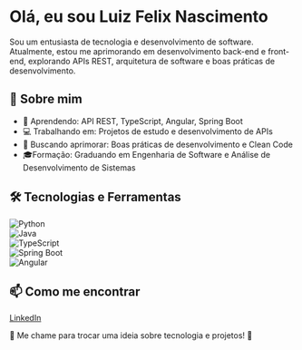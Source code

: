 # Olá, eu sou Luiz Felix Nascimento 

Sou um entusiasta de tecnologia e desenvolvimento de software. Atualmente, estou me aprimorando em desenvolvimento back-end e front-end, explorando APIs REST, arquitetura de software e boas práticas de desenvolvimento.  

## 🚀 Sobre mim  

- 🎯 Aprendendo: API REST, TypeScript, Angular, Spring Boot  
- 💻 Trabalhando em: Projetos de estudo e desenvolvimento de APIs  
- 🌱 Buscando aprimorar: Boas práticas de desenvolvimento e Clean Code  
- 🎓Formação: Graduando em Engenharia de Software e Análise de Desenvolvimento de Sistemas

## 🛠 Tecnologias e Ferramentas  

![Python](https://img.shields.io/badge/Python-3776AB?style=for-the-badge&logo=python&logoColor=white)  
![Java](https://img.shields.io/badge/Java-ED8B00?style=for-the-badge&logo=openjdk&logoColor=white)  
![TypeScript](https://img.shields.io/badge/TypeScript-3178C6?style=for-the-badge&logo=typescript&logoColor=white)  
![Spring Boot](https://img.shields.io/badge/Spring%20Boot-6DB33F?style=for-the-badge&logo=spring-boot&logoColor=white)  
![Angular](https://img.shields.io/badge/Angular-DD0031?style=for-the-badge&logo=angular&logoColor=white)  

## 📫 Como me encontrar  

[LinkedIn](https://www.linkedin.com/in/felix-tech/)  

💬 Me chame para trocar uma ideia sobre tecnologia e projetos! 🚀  
